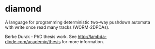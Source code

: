 diamond
=======

A language for programming deterministic two-way pushdown automata with write
once read many tracks (WORM-2DPDAs).

Berke Durak - PhD thesis work.  See http://lambda-diode.com/academic/thesis for
more information.
